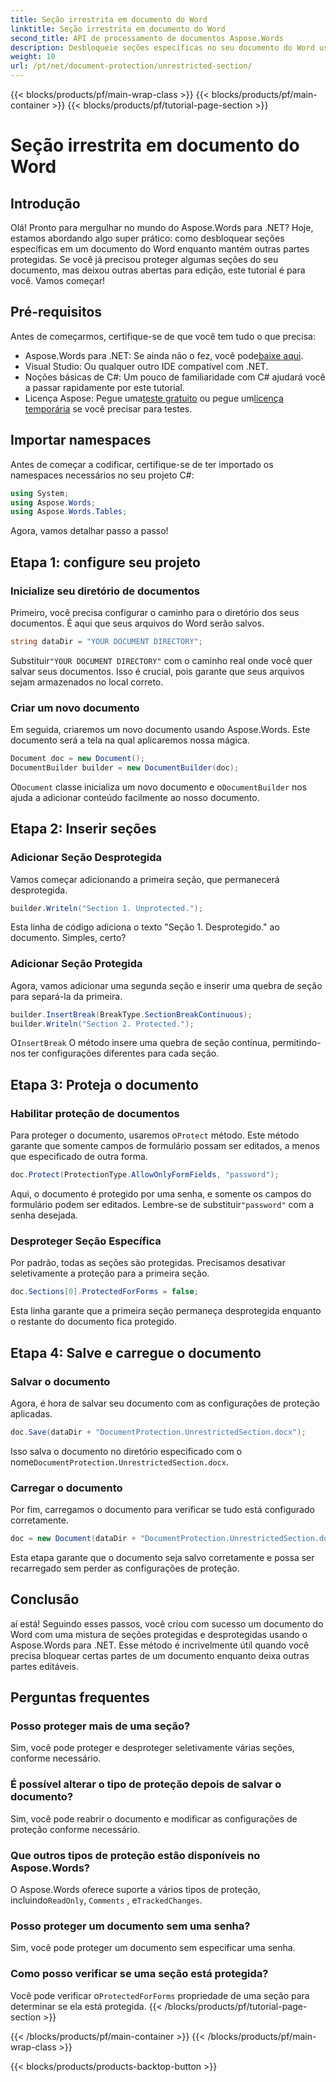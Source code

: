 ```yaml
---
title: Seção irrestrita em documento do Word
linktitle: Seção irrestrita em documento do Word
second_title: API de processamento de documentos Aspose.Words
description: Desbloqueie seções específicas no seu documento do Word usando o Aspose.Words para .NET com este guia passo a passo. Perfeito para proteger conteúdo sensível.
weight: 10
url: /pt/net/document-protection/unrestricted-section/
---
```


{{< blocks/products/pf/main-wrap-class >}}
{{< blocks/products/pf/main-container >}}
{{< blocks/products/pf/tutorial-page-section >}}

# Seção irrestrita em documento do Word

## Introdução

Olá! Pronto para mergulhar no mundo do Aspose.Words para .NET? Hoje, estamos abordando algo super prático: como desbloquear seções específicas em um documento do Word enquanto mantém outras partes protegidas. Se você já precisou proteger algumas seções do seu documento, mas deixou outras abertas para edição, este tutorial é para você. Vamos começar!

## Pré-requisitos

Antes de começarmos, certifique-se de que você tem tudo o que precisa:

-  Aspose.Words para .NET: Se ainda não o fez, você pode[baixe aqui](https://releases.aspose.com/words/net/).
- Visual Studio: Ou qualquer outro IDE compatível com .NET.
- Noções básicas de C#: Um pouco de familiaridade com C# ajudará você a passar rapidamente por este tutorial.
-  Licença Aspose: Pegue uma[teste gratuito](https://releases.aspose.com/) ou pegue um[licença temporária](https://purchase.aspose.com/temporary-license/) se você precisar para testes.

## Importar namespaces

Antes de começar a codificar, certifique-se de ter importado os namespaces necessários no seu projeto C#:

```csharp
using System;
using Aspose.Words;
using Aspose.Words.Tables;
```

Agora, vamos detalhar passo a passo!

## Etapa 1: configure seu projeto

### Inicialize seu diretório de documentos

Primeiro, você precisa configurar o caminho para o diretório dos seus documentos. É aqui que seus arquivos do Word serão salvos.

```csharp
string dataDir = "YOUR DOCUMENT DIRECTORY";
```

 Substituir`"YOUR DOCUMENT DIRECTORY"` com o caminho real onde você quer salvar seus documentos. Isso é crucial, pois garante que seus arquivos sejam armazenados no local correto.

### Criar um novo documento

Em seguida, criaremos um novo documento usando Aspose.Words. Este documento será a tela na qual aplicaremos nossa mágica.

```csharp
Document doc = new Document();
DocumentBuilder builder = new DocumentBuilder(doc);
```

 O`Document` classe inicializa um novo documento e o`DocumentBuilder` nos ajuda a adicionar conteúdo facilmente ao nosso documento.

## Etapa 2: Inserir seções

### Adicionar Seção Desprotegida

Vamos começar adicionando a primeira seção, que permanecerá desprotegida.

```csharp
builder.Writeln("Section 1. Unprotected.");
```

Esta linha de código adiciona o texto "Seção 1. Desprotegido." ao documento. Simples, certo?

### Adicionar Seção Protegida

Agora, vamos adicionar uma segunda seção e inserir uma quebra de seção para separá-la da primeira.

```csharp
builder.InsertBreak(BreakType.SectionBreakContinuous);
builder.Writeln("Section 2. Protected.");
```

 O`InsertBreak` O método insere uma quebra de seção contínua, permitindo-nos ter configurações diferentes para cada seção.

## Etapa 3: Proteja o documento

### Habilitar proteção de documentos

 Para proteger o documento, usaremos o`Protect` método. Este método garante que somente campos de formulário possam ser editados, a menos que especificado de outra forma.

```csharp
doc.Protect(ProtectionType.AllowOnlyFormFields, "password");
```

 Aqui, o documento é protegido por uma senha, e somente os campos do formulário podem ser editados. Lembre-se de substituir`"password"` com a senha desejada.

### Desproteger Seção Específica

Por padrão, todas as seções são protegidas. Precisamos desativar seletivamente a proteção para a primeira seção.

```csharp
doc.Sections[0].ProtectedForForms = false;
```

Esta linha garante que a primeira seção permaneça desprotegida enquanto o restante do documento fica protegido.

## Etapa 4: Salve e carregue o documento

### Salvar o documento

Agora, é hora de salvar seu documento com as configurações de proteção aplicadas.

```csharp
doc.Save(dataDir + "DocumentProtection.UnrestrictedSection.docx");
```

 Isso salva o documento no diretório especificado com o nome`DocumentProtection.UnrestrictedSection.docx`.

### Carregar o documento

Por fim, carregamos o documento para verificar se tudo está configurado corretamente.

```csharp
doc = new Document(dataDir + "DocumentProtection.UnrestrictedSection.docx");
```

Esta etapa garante que o documento seja salvo corretamente e possa ser recarregado sem perder as configurações de proteção.

## Conclusão

aí está! Seguindo esses passos, você criou com sucesso um documento do Word com uma mistura de seções protegidas e desprotegidas usando o Aspose.Words para .NET. Esse método é incrivelmente útil quando você precisa bloquear certas partes de um documento enquanto deixa outras partes editáveis.

## Perguntas frequentes

### Posso proteger mais de uma seção?
Sim, você pode proteger e desproteger seletivamente várias seções, conforme necessário.

### É possível alterar o tipo de proteção depois de salvar o documento?
Sim, você pode reabrir o documento e modificar as configurações de proteção conforme necessário.

### Que outros tipos de proteção estão disponíveis no Aspose.Words?
 O Aspose.Words oferece suporte a vários tipos de proteção, incluindo`ReadOnly`, `Comments` , e`TrackedChanges`.

### Posso proteger um documento sem uma senha?
Sim, você pode proteger um documento sem especificar uma senha.

### Como posso verificar se uma seção está protegida?
 Você pode verificar o`ProtectedForForms` propriedade de uma seção para determinar se ela está protegida.
{{< /blocks/products/pf/tutorial-page-section >}}

{{< /blocks/products/pf/main-container >}}
{{< /blocks/products/pf/main-wrap-class >}}

{{< blocks/products/products-backtop-button >}}
